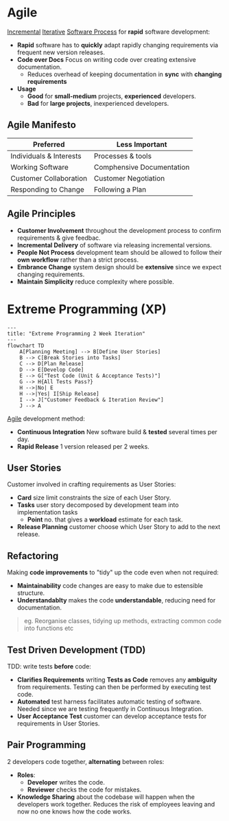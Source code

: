 # Agile

[Incremental](./introduction.md#incremental) [Iterative](./introduction.md#agile) [Software Process](./introduction.md) for **rapid** software development:

- **Rapid** software has to **quickly** adapt rapidly changing requirements via frequent new version releases.
- **Code over Docs** Focus on writing code over creating extensive documentation.
    - Reduces overhead of keeping documentation in **sync** with **changing requirements**
- **Usage**
    - **Good** for **small-medium** projects, **experienced** developers.
    - **Bad** for **large projects**, inexperienced developers.

## Agile Manifesto

| Preferred               | Less Important            |
| ----------------------- | ------------------------- |
| Individuals & Interests | Processes & tools         |
| Working Software        | Comphensive Documentation |
| Customer Collaboration  | Customer Negotiation      |
| Responding to Change    | Following a Plan          |

## Agile Principles

- **Customer Involvement** throughout the development process to confirm requirements & give feedbac.
- **Incremental Delivery** of software via releasing incremental versions.
- **People Not Process** development team should be allowed to follow their **own workflow** rather than a strict process.
- **Embrance Change** system design should be **extensive** since we expect changing requirements.
- **Maintain Simplicity** reduce complexity where possible.

# Extreme Programming (XP)

```mermaid
---
title: "Extreme Programming 2 Week Iteration"
---
flowchart TD
    A[Planning Meeting] --> B[Define User Stories]
    B --> C[Break Stories into Tasks]
    C --> D[Plan Release]
    D --> E[Develop Code]
    E --> G["Test Code (Unit & Acceptance Tests)"]
    G --> H{All Tests Pass?}
    H -->|No| E
    H -->|Yes| I[Ship Release]
    I --> J["Customer Feedback & Iteration Review"]
    J --> A
```

[Agile](#agile) development method:

- **Continuous Integration** New software build & **tested** several times per day.
- **Rapid Release** 1 version released per 2 weeks.

## User Stories

Customer involved in crafting requirements as User Stories:

- **Card** size limit constraints the size of each User Story.
- **Tasks** user story decomposed by development team into implementation tasks
    - **Point** no. that gives a **workload** estimate for each task.
- **Release Planning** customer choose which User Story to add to the next release.

## Refactoring

Making **code improvements** to "tidy" up the code even when not required:

- **Maintainability** code changes are easy to make due to estensible structure.
- **Understandablty** makes the code **understandable**, reducing need for documentation.

> eg. Reorganise classes, tidying up methods, extracting common code into functions etc

## Test Driven Development (TDD)

TDD: write tests **before** code:

- **Clarifies Requirements** writing **Tests as Code** removes any **ambiguity** from requirements. Testing can then be performed by executing test code.
- **Automated** test harness facilitates automatic testing of software. Needed since
    we are testing frequently in Continuous Integration.
- **User Acceptance Test** customer can develop acceptance tests for requirements in User Stories.

## Pair Programming

2 developers code together, **alternating** between roles:

- **Roles**:
    - **Developer** writes the code.
    - **Reviewer** checks the code for mistakes.
- **Knowledge Sharing** about the codebase will happen when the developers work together.
    Reduces the risk of employees leaving and now no one knows how the code works.
